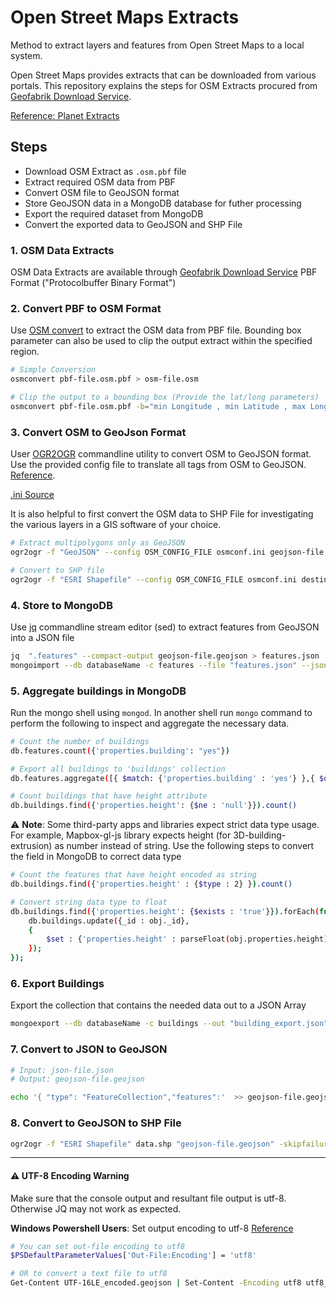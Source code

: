 # Open Street Maps Extracts
Method to extract layers and features from Open Street Maps to a local system.

Open Street Maps provides extracts that can be downloaded from various portals. This repository explains the steps for OSM Extracts procured from [Geofabrik Download Service](http://download.geofabrik.de/).

[Reference: Planet Extracts](http://wiki.openstreetmap.org/wiki/Planet.osm)

## Steps
- Download OSM Extract as `.osm.pbf` file
- Extract required OSM data from PBF
- Convert OSM file to GeoJSON format
- Store GeoJSON data in a MongoDB database for futher processing
- Export the required dataset from MongoDB
- Convert the exported data to GeoJSON and SHP File

### 1. OSM Data Extracts
OSM Data Extracts are available through [Geofabrik Download Service](http://download.geofabrik.de/)
PBF Format ("Protocolbuffer Binary Format") 

### 2. Convert PBF to OSM Format
Use [OSM convert](https://wiki.openstreetmap.org/wiki/Osmconvert) to extract the OSM data from PBF file. Bounding box parameter can also be used to clip the output extract within the specified region.

```sh
# Simple Conversion
osmconvert pbf-file.osm.pbf > osm-file.osm

# Clip the output to a bounding box (Provide the lat/long parameters)
osmconvert pbf-file.osm.pbf -b="min Longitude , min Latitude , max Longitude , max Latitude" -o="osm-file.osm"
```

### 3. Convert OSM to GeoJson Format
User [OGR2OGR](http://www.gdal.org/ogr2ogr.html) commandline utility to convert OSM to GeoJSON format. Use the provided config file to translate all tags from OSM to GeoJSON. [Reference](http://wiki.openstreetmap.org/wiki/OGR).

[.ini Source ](https://raw.githubusercontent.com/BerryDaniel/georemedy-osm-arcgis/master/configuration/osmconf.ini)

It is also helpful to first convert the OSM data to SHP File for investigating the various layers in a GIS software of your choice.

```sh
# Extract multipolygons only as GeoJSON
ogr2ogr -f "GeoJSON" --config OSM_CONFIG_FILE osmconf.ini geojson-file.geojson osm-file.osm -skipfailures -overwrite multipolygons 

# Convert to SHP file
ogr2ogr -f "ESRI Shapefile" --config OSM_CONFIG_FILE osmconf.ini destination-folder osm-file.osm -skipfailures -overwrite -lco ENCODING=UTF-8
```

### 4. Store to MongoDB
Use [jq](https://stedolan.github.io/jq/) commandline stream editor (sed) to extract features from GeoJSON into a JSON file

```sh
jq  ".features" --compact-output geojson-file.geojson > features.json
mongoimport --db databaseName -c features --file "features.json" --jsonArray
```

### 5. Aggregate buildings in MongoDB
Run the mongo shell using `mongod`. In another shell run `mongo` command to perform the following to inspect and aggregate the necessary data.

```sh
# Count the number of buildings
db.features.count({'properties.building': "yes"})

# Export all buildings to 'buildings' collection
db.features.aggregate([{ $match: {'properties.building' : 'yes'} },{ $out: "buildings" }])

# Count buildings that have height attribute
db.buildings.find({'properties.height': {$ne : 'null'}}).count()

```

⚠️ **Note**: Some third-party apps and libraries expect strict data type usage. For example, Mapbox-gl-js library expects height (for 3D-building-extrusion) as number instead of string. Use the following steps to convert the field in MongoDB to correct data type

```sh
# Count the features that have height encoded as string
db.buildings.find({'properties.height' : {$type : 2} }).count()

# Convert string data type to float 
db.buildings.find({'properties.height': {$exists : 'true'}}).forEach(function(obj) { 
	db.buildings.update({_id : obj._id},
	{
		$set : {'properties.height' : parseFloat(obj.properties.height)}
	});
});

```


### 6. Export Buildings
Export the collection that contains the needed data out to a JSON Array

```sh
mongoexport --db databaseName -c buildings --out "building_export.json" --jsonArray 

```

### 7. Convert to JSON to GeoJSON
```sh
# Input: json-file.json 
# Output: geojson-file.geojson

echo '{ "type": "FeatureCollection","features":'  >> geojson-file.geojson ; cat  building_export.json >> geojson-file.geojson ; echo '}' >> geojson-file.geojson
```

### 8. Convert to GeoJSON to SHP File

```sh
ogr2ogr -f "ESRI Shapefile" data.shp "geojson-file.geojson" -skipfailures
```

---

#### ⚠️ UTF-8 Encoding Warning

 Make sure that the console output and resultant file output is utf-8. Otherwise JQ may not work as expected.

**Windows Powershell Users**: Set output encoding to utf-8 [Reference](https://stackoverflow.com/questions/40098771/changing-powershells-default-output-encoding-to-utf-8)

```sh
# You can set out-file encoding to utf8 
$PSDefaultParameterValues['Out-File:Encoding'] = 'utf8'

# OR to convert a text file to utf8
Get-Content UTF-16LE_encoded.geojson | Set-Content -Encoding utf8 utf8_encoded.geojson
```